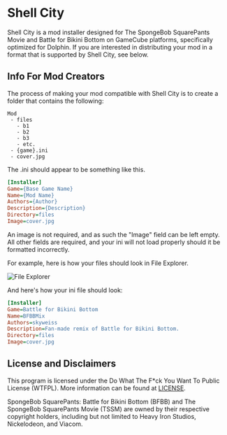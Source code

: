 # Shell City

Shell City is a mod installer designed for The SpongeBob SquarePants Movie and Battle for Bikini Bottom on GameCube platforms, specifically optimized for Dolphin. If you are interested in distributing your mod in a format that is supported by Shell City, see below.

## Info For Mod Creators

The process of making your mod compatible with Shell City is to create a folder that contains the following:
```
Mod
 - files
   - b1
   - b2
   - b3
   - etc.
 - {game}.ini
 - cover.jpg
```

The .ini should appear to be something like this.

```ini
[Installer]
Game={Base Game Name}
Name={Mod Name}
Authors={Author}
Description={Description}
Directory=files
Image=cover.jpg
```

An image is not required, and as such the "Image" field can be left empty. All other fields are required, and your ini will not load properly should it be formatted incorrectly.

For example, here is how your files should look in File Explorer.

![File Explorer](https://media.discordapp.net/attachments/603730493074046978/867168173807239178/unknown.png)

And here's how your ini file should look:

```ini
[Installer]
Game=Battle for Bikini Bottom
Name=BFBBMix
Authors=skyweiss
Description=Fan-made remix of Battle for Bikini Bottom.
Directory=files
Image=cover.jpg
```

## License and Disclaimers

This program is licensed under the Do What The F*ck You Want To Public License (WTFPL). More information can be found at [LICENSE](https://github.com/Suprnova/Shell-City-Mod-Loader/blob/main/LICENSE). 

SpongeBob SquarePants: Battle for Bikini Bottom (BFBB) and The SpongeBob SquarePants Movie (TSSM) are owned by their respective copyright holders, including but not limited to Heavy Iron Studios, Nickelodeon, and Viacom.
